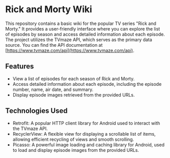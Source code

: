 # Rick and Morty Wiki

This repository contains a basic wiki for the popular TV series "Rick and Morty." It provides a user-friendly interface where you can explore the list of episodes by season and access detailed information about each episode. The project utilizes the TVmaze API, which serves as the primary data source. You can find the API documentation at [https://www.tvmaze.com/api](https://www.tvmaze.com/api).

## Features

- View a list of episodes for each season of Rick and Morty.
- Access detailed information about each episode, including the episode number, name, air date, and summary.
- Display episode images retrieved from the provided URLs.

## Technologies Used

- Retrofit: A popular HTTP client library for Android used to interact with the TVmaze API.
- RecyclerView: A flexible view for displaying a scrollable list of items, allowing efficient recycling of views and smooth scrolling.
- Picasso: A powerful image loading and caching library for Android, used to load and display episode images from the provided URLs.
